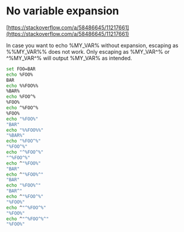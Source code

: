 # No variable expansion

[https://stackoverflow.com/a/58486645/11217661](https://stackoverflow.com/a/58486645/11217661)

In case you want to echo %MY_VAR% without expansion, escaping as %%MY_VAR%% does not work. Only escaping as %MY_VAR^% or ^%MY_VAR^% will output %MY_VAR% as intended.

```bash
set FOO=BAR
echo %FOO%
BAR
echo %%FOO%%
%BAR%
echo %FOO^%
%FOO%
echo ^%FOO^%
%FOO%
echo "%FOO%"
"BAR"
echo "%%FOO%%"
"%BAR%"
echo "%FOO^%"
"%FOO^%"
echo "^%FOO^%"
"^%FOO^%"
echo ^"%FOO%"
"BAR"
echo ^"%FOO%^"
"BAR"
echo "%FOO%^"
"BAR^"
echo ^"%FOO^%"
"%FOO%"
echo ^"^%FOO^%"
"%FOO%"
echo ^"^%FOO^%^"
"%FOO%"
```